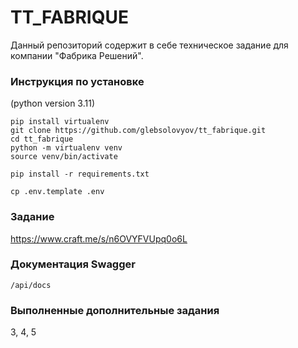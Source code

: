 # TT_FABRIQUE

Данный репозиторий содержит в себе техническое задание для компании "Фабрика Решений".
### Инструкция по установке
(python version 3.11)

```
pip install virtualenv
git clone https://github.com/glebsolovyov/tt_fabrique.git
cd tt_fabrique
python -m virtualenv venv
source venv/bin/activate

pip install -r requirements.txt

cp .env.template .env
```
### Задание

https://www.craft.me/s/n6OVYFVUpq0o6L

### Документация Swagger

```
/api/docs
```

### Выполненные дополнительные задания

3, 4, 5